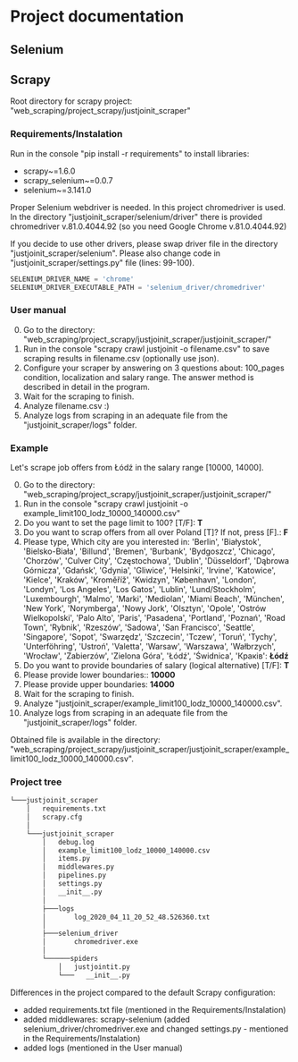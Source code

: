 # Project documentation

## Selenium

## Scrapy
Root directory for scrapy project: "web_scraping/project_scrapy/justjoinit_scraper"

### Requirements/Instalation
Run in the console "pip install -r requirements" to install libraries:
  * scrapy~=1.6.0
  * scrapy_selenium~=0.0.7
  * selenium~=3.141.0

Proper Selenium webdriver is needed. In this project chromedriver is used.
In the directory "justjoinit_scraper/selenium/driver" there is provided chromedriver v.81.0.4044.92 (so you need Google Chrome v.81.0.4044.92)

If you decide to use other drivers, please swap driver file in the directory "justjoinit_scraper/selenium".
Please also change code in "justjoinit_scraper/settings.py" file (lines: 99-100).

```python
SELENIUM_DRIVER_NAME = 'chrome'
SELENIUM_DRIVER_EXECUTABLE_PATH = 'selenium_driver/chromedriver'
```

### User manual
0. Go to the directory: "web_scraping/project_scrapy/justjoinit_scraper/justjoinit_scraper/"
1. Run in the console "scrapy crawl justjoinit -o filename.csv" to save scraping results in filename.csv (optionally use json). 
2. Configure your scraper by answering on 3 questions about: 100_pages condition, localization and salary range. The answer method is described in detail in the program.
3. Wait for the scraping to finish.
4. Analyze filename.csv :) 
5. Analyze logs from scraping in an adequate file from the "justjoinit_scraper/logs" folder.

### Example
Let's scrape job offers from Łódź in the salary range [10000, 14000].

0. Go to the directory: "web_scraping/project_scrapy/justjoinit_scraper/justjoinit_scraper/"
1. Run in the console "scrapy crawl justjoinit -o example_limit100_lodz_10000_140000.csv"
2. Do you want to set the page limit to 100? [T/F]: **T**
3. Do you want to scrap offers from all over Poland [T]? If not, press [F].: **F**
4. Please type, Which city are you interested in: 'Berlin', 'Białystok', 'Bielsko-Biała', 'Billund', 'Bremen', 'Burbank', 'Bydgoszcz', 'Chicago', 'Chorzów', 'Culver City', 'Częstochowa', 'Dublin', 'Düsseldorf', 'Dąbrowa Górnicza', 'Gdańsk', 'Gdynia', 'Gliwice', 'Helsinki', 'Irvine', 'Katowice', 'Kielce', 'Kraków', 'Kroměříž', 'Kwidzyn', 'København', 'London', 'Londyn', 'Los Angeles', 'Los Gatos', 'Lublin', 'Lund/Stockholm', 'Luxembourgh', 'Malmo', 'Marki', 'Mediolan', 'Miami Beach', 'München', 'New York', 'Norymberga', 'Nowy Jork', 'Olsztyn', 'Opole', 'Ostrów Wielkopolski', 'Palo Alto', 'Paris', 'Pasadena', 'Portland', 'Poznań', 'Road Town', 'Rybnik', 'Rzeszów', 'Sadowa', 'San Francisco', 'Seattle', 'Singapore', 'Sopot', 'Swarzędz', 'Szczecin', 'Tczew', 'Toruń', 'Tychy', 'Unterföhring', 'Ustroń', 'Valetta', 'Warsaw', 'Warszawa', 'Wałbrzych', 'Wrocław', 'Zabierzów', 'Zielona Góra', 'Łódź', 'Świdnica', 'Краків': **Łódź**
5. Do you want to provide boundaries of salary (logical alternative) [T/F]: **T**
6. Please provide lower boundaries:: **10000**
7. Please provide upper boundaries: **14000**
8. Wait for the scraping to finish.
9. Analyze "justjoinit_scraper/example_limit100_lodz_10000_140000.csv".
5. Analyze logs from scraping in an adequate file from the "justjoinit_scraper/logs" folder.

Obtained file is available in the directory: "web_scraping/project_scrapy/justjoinit_scraper/justjoinit_scraper/example_limit100_lodz_10000_140000.csv". 

### Project tree
```bash
└───justjoinit_scraper
    │   requirements.txt
    │   scrapy.cfg
    │
    └───justjoinit_scraper
        │   debug.log
        │   example_limit100_lodz_10000_140000.csv
        │   items.py
        │   middlewares.py
        │   pipelines.py
        │   settings.py
        │   __init__.py
        │
        ├───logs
        │       log_2020_04_11_20_52_48.526360.txt
        │
        ├───selenium_driver
        │       chromedriver.exe
        │
        └──────spiders
            │   justjointit.py
            └───   __init__.py 
```
Differences in the project compared to the default Scrapy configuration:
* added requirements.txt file (mentioned in the Requirements/Instalation)
* added middlewares: scrapy-selenium (added selenium_driver/chromedriver.exe and changed settings.py - mentioned in the Requirements/Instalation) 
* added logs (mentioned in the User manual)
